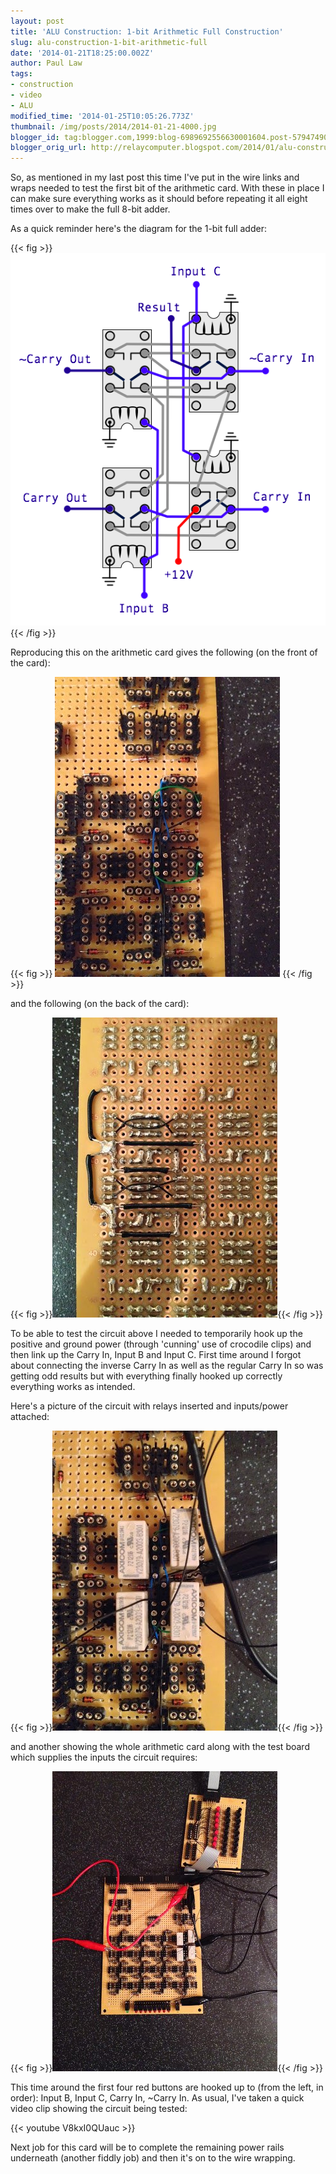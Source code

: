 ```yaml
---
layout: post
title: 'ALU Construction: 1-bit Arithmetic Full Construction'
slug: alu-construction-1-bit-arithmetic-full
date: '2014-01-21T18:25:00.002Z'
author: Paul Law
tags:
- construction
- video
- ALU
modified_time: '2014-01-25T10:05:26.773Z'
thumbnail: /img/posts/2014/2014-01-21-4000.jpg
blogger_id: tag:blogger.com,1999:blog-6989692556630001604.post-5794749048591352002
blogger_orig_url: http://relaycomputer.blogspot.com/2014/01/alu-construction-1-bit-arithmetic-full.html
---
```


So, as mentioned in my last post this time 
I've put in the wire links and wraps needed to test the first bit of the 
arithmetic card. With these in place I can make sure everything works as it 
should before repeating it all eight times over to make the full 8-bit 
adder.

As a quick reminder here's the diagram for the 1-bit full 
adder:

{{< fig >}}
![](/img/posts/2014/2014-01-21-0000.png)
{{< /fig >}}

Reproducing this on the arithmetic card gives the following (on the 
front of the card):

{{< fig >}}
![ALU Arithmetic Card (1-bit close up)](/img/posts/2014/2014-01-21-0001.jpg)
{{< /fig >}}

and the following (on the back of the card):

{{< fig >}}![ALU Arithmetic Card (1-bit close up solder side)](/img/posts/2014/2014-01-21-0002.jpg){{< /fig >}}

To be able to test the circuit above I needed to temporarily hook 
up the positive and ground power (through 'cunning' use of crocodile clips) 
and then link up the Carry In, Input B and Input C. First time around I forgot 
about connecting the inverse Carry In as well as the regular Carry In so was 
getting odd results but with everything finally hooked up correctly everything 
works as intended.

Here's a picture of the circuit with relays 
inserted and inputs/power attached:

{{< fig >}}![ALU Arithmetic Card (1-bit close up with relays)](/img/posts/2014/2014-01-21-0003.jpg){{< /fig >}}

and another showing the whole arithmetic card along with the test 
board which supplies the inputs the circuit requires:

{{< fig >}}![ALU Arithmetic Card with Test Board](/img/posts/2014/2014-01-21-0004.jpg){{< /fig >}}

This time around the first four red buttons are hooked up to (from 
the left, in order): Input B, Input C, Carry In, ~Carry In. As usual, I've 
taken a quick video clip showing the circuit being tested:

{{< youtube V8kxI0QUauc >}}

Next job for this card will be to complete 
the remaining power rails underneath (another fiddly job) and then it's on to 
the wire wrapping. 
